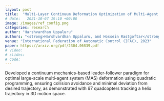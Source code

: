 ```yaml
---
layout: post
title:  "Multi-Layer Continuum Deformation Optimization of Multi-Agent Systems"
# date:   2021-10-07 19:10 +00:00
image: /images/ref_config.png
categories: research
author: "Harshvardhan Uppaluru"
authors: "<strong>Harshvardhan Uppaluru, and Hossein Rastgoftar</strong>"
venue: "International Federation of Automatic Control (IFAC), 2023"
paper: https://arxiv.org/pdf/2304.06839.pdf
# video:
# slides:
# code:
---
```

Developed a continuum mechanics-based leader-follower paradigm for optimal
large-scale multi-agent system (MAS) deformation using quadratic programming,
ensuring collision avoidance and minimal deviation from desired trajectory, as
demonstrated with 67 quadcopters tracking a helix trajectory in 3D motion space.
